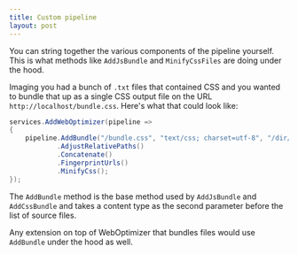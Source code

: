 ```yaml
---
title: Custom pipeline
layout: post
---
```


You can string together the various components of the pipeline yourself. This is what methods like `AddJsBundle` and `MinifyCssFiles` are doing under the hood.

Imaging you had a bunch of `.txt` files that contained CSS and you wanted to bundle that up as a single CSS output file on the URL `http://localhost/bundle.css`. Here's what that could look like:

```csharp
services.AddWebOptimizer(pipeline =>
{
    pipeline.AddBundle("/bundle.css", "text/css; charset=utf-8", "/dir/*.txt")
            .AdjustRelativePaths()
            .Concatenate()
            .FingerprintUrls()
            .MinifyCss();
});
```

The `AddBundle` method is the base method used by `AddJsBundle` and `AddCssBundle` and takes a content type as the second parameter before the list of source files.

Any extension on top of WebOptimizer that bundles files would use `AddBundle` under the hood as well.